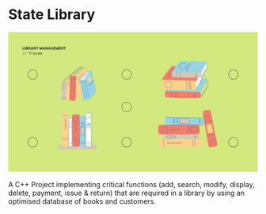 # State Library

![Library](library-management.png?raw=true "State Library Management")

A C++ Project implementing critical functions (add, search, modify, display, delete, payment, issue & return) that are required in a library by using an optimised database of books and customers.
